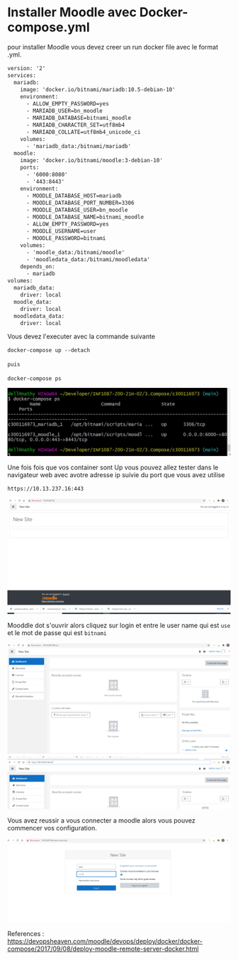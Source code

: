 # Installer Moodle avec Docker-compose.yml

pour installer Moodle vous devez creer un run docker file avec le format .yml. 


```
version: '2'
services:
  mariadb:
    image: 'docker.io/bitnami/mariadb:10.5-debian-10'
    environment:
      - ALLOW_EMPTY_PASSWORD=yes
      - MARIADB_USER=bn_moodle
      - MARIADB_DATABASE=bitnami_moodle
      - MARIADB_CHARACTER_SET=utf8mb4
      - MARIADB_COLLATE=utf8mb4_unicode_ci
    volumes:
      - 'mariadb_data:/bitnami/mariadb'
  moodle:
    image: 'docker.io/bitnami/moodle:3-debian-10'
    ports:
      - '6000:8080'
      - '443:8443'
    environment:
      - MOODLE_DATABASE_HOST=mariadb
      - MOODLE_DATABASE_PORT_NUMBER=3306
      - MOODLE_DATABASE_USER=bn_moodle
      - MOODLE_DATABASE_NAME=bitnami_moodle
      - ALLOW_EMPTY_PASSWORD=yes
      - MOODLE_USERNAME=user
      - MOODLE_PASSWORD=bitnami
    volumes:
      - 'moodle_data:/bitnami/moodle'  
      - 'moodledata_data:/bitnami/moodledata'
    depends_on:
      - mariadb
volumes:
  mariadb_data:
    driver: local
  moodle_data:
    driver: local
  moodledata_data:
    driver: local

```

Vous devez l'executer avec la commande suivante

``` 
docker-compose up --detach

puis

docker-compose ps

```

![image](d1.JPG)

Une fois fois que vos container sont Up vous pouvez allez tester dans le navigateur web avec avotre adresse ip suivie du port que vous avez utilise

```
https://10.13.237.16:443
```

![image](d4.JPG)

Mooddle dot s'ouvrir alors cliquez sur login et entre le user name qui est `use` et le mot de passe qui est `bitnami`

![image](d3.JPG)
![images](d2.JPG)

Vous avez reussir a vous connecter a moodle alors vous pouvez commencer vos configuration.

![image](d5.JPG)

References : https://devopsheaven.com/moodle/devops/deploy/docker/docker-compose/2017/09/08/deploy-moodle-remote-server-docker.html
